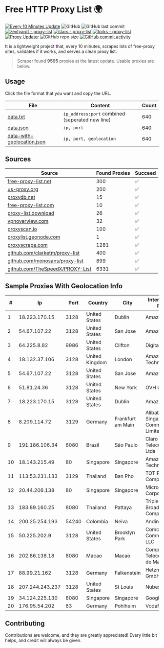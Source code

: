 
# Free HTTP Proxy List 🌍

[![Every 10 Minutes Update](https://github.com/mertguvencli/http-proxy-list/actions/workflows/main.yml/badge.svg?branch=main)](https://github.com/mertguvencli/http-proxy-list/actions/workflows/main.yml)
![GitHub](https://img.shields.io/github/license/mertguvencli/http-proxy-list)
![GitHub last commit](https://img.shields.io/github/last-commit/mertguvencli/http-proxy-list)
[![zevtyardt - proxy-list](https://img.shields.io/static/v1?label=zevtyardt&message=proxy-list&color=blue&logo=github)](https://github.com/zevtyardt/proxy-list "Go to GitHub repo")
[![stars - proxy-list](https://img.shields.io/github/stars/zevtyardt/proxy-list?style=social)](https://github.com/zevtyardt/proxy-list)
[![forks - proxy-list](https://img.shields.io/github/forks/zevtyardt/proxy-list?style=social)](https://github.com/zevtyardt/proxy-list)
[![Proxy Updater](https://github.com/zevtyardt/proxy-list/workflows/Proxy%20Updater/badge.svg)](https://github.com/zevtyardt/proxy-list/actions?query=workflow:"Proxy+Updater")
![GitHub repo size](https://img.shields.io/github/repo-size/zevtyardt/proxy-list)
[![GitHub commit activity](https://img.shields.io/github/commit-activity/m/zevtyardt/proxy-list?logo=commits)](https://github.com/zevtyardt/proxy-list/commits/main)

It is a lightweight project that, every 10 minutes, scrapes lots of free-proxy sites, validates if it works, and serves a clean proxy list.

> Scraper found **9595** proxies at the latest update. Usable proxies are below.

## Usage

Click the file format that you want and copy the URL.

|File|Content|Count|
|----|-------|-----|
|[data.txt](https://raw.githubusercontent.com/mertguvencli/http-proxy-list/main/proxy-list/data.txt)|`ip_address:port` combined (seperated new line)|640|
|[data.json](https://raw.githubusercontent.com/mertguvencli/http-proxy-list/main/proxy-list/data.json)|`ip, port`|640|
|[data-with-geolocation.json](https://raw.githubusercontent.com/mertguvencli/http-proxy-list/main/proxy-list/data-with-geolocation.json)|`ip, port, geolocation`|640|

## Sources

|Source|Found Proxies|Succeed|
|------|-------------|-------|
|[free-proxy-list.net](https://free-proxy-list.net)|300|✅|
|[us-proxy.org](https://www.us-proxy.org)|200|✅|
|[proxydb.net](http://proxydb.net)|15|✅|
|[free-proxy-list.com](https://free-proxy-list.com/?page=&port=&type%5B%5D=http&type%5B%5D=https&up_time=0&search=Search)|10|✅|
|[proxy-list.download](https://www.proxy-list.download/HTTP)|26|✅|
|[vpnoverview.com](https://vpnoverview.com/privacy/anonymous-browsing/free-proxy-servers)|32|✅|
|[proxyscan.io](https://www.proxyscan.io)|100|✅|
|[proxylist.geonode.com](https://proxylist.geonode.com/api/proxy-list?limit=300&page=1&sort_by=lastChecked&sort_type=desc&protocols=http,https)|1|✅|
|[proxyscrape.com](https://api.proxyscrape.com/v2/?request=displayproxies&protocol=http&timeout=10000&country=all&ssl=all&anonymity=all)|1281|✅|
|[github.com/clarketm/proxy-list](https://raw.githubusercontent.com/clarketm/proxy-list/master/proxy-list-raw.txt)|400|✅|
|[github.com/monosans/proxy-list](https://raw.githubusercontent.com/monosans/proxy-list/main/proxies/http.txt)|899|✅|
|[github.com/TheSpeedX/PROXY-List](https://raw.githubusercontent.com/TheSpeedX/PROXY-List/master/http.txt)|6331|✅|


## Sample Proxies With Geolocation Info

|#|Ip|Port|Country|City|Internet Service Provider|
|-|--|----|-------|----|-------------------------|
|1|18.223.170.15|3128|United States|Dublin|Amazon.com, Inc.|
|2|54.67.107.22|3128|United States|San Jose|Amazon.com, Inc.|
|3|64.225.8.82|9986|United States|Clifton|DigitalOcean, LLC|
|4|18.132.37.106|3128|United Kingdom|London|Amazon Technologies Inc.|
|5|54.67.107.22|3128|United States|San Jose|Amazon.com, Inc.|
|6|51.81.24.36|3128|United States|New York|OVH US LLC|
|7|18.223.170.15|3128|United States|Dublin|Amazon.com, Inc.|
|8|8.209.114.72|3129|Germany|Frankfurt am Main|Alibaba.com Singapore E-Commerce Private Limited|
|9|191.186.106.34|8080|Brazil|São Paulo|Claro NXT Telecomunicacoes Ltda|
|10|18.143.215.49|80|Singapore|Singapore|Amazon Technologies Inc.|
|11|113.53.231.133|3129|Thailand|Ban Pho|TOT Public Company Limited|
|12|20.44.206.138|80|Singapore|Singapore|Microsoft Corporation|
|13|183.89.160.25|8080|Thailand|Pattaya|Triple T Broadband Public Company Limited|
|14|200.25.254.193|54240|Colombia|Neiva|Andinet ON Line|
|15|50.225.202.9|3128|United States|Brooklyn Park|Comcast Cable Communications, LLC|
|16|202.86.138.18|8080|Macao|Macao|Companhia de Telecomunicacoes de Macau|
|17|88.99.21.162|3128|Germany|Falkenstein|Hetzner Online GmbH|
|18|207.244.243.237|3128|United States|St Louis|Nubes, LLC|
|19|34.124.225.130|8080|Singapore|Singapore|Google LLC|
|20|176.95.54.202|83|Germany|Pohlheim|Vodafone GmbH|



## Contributing

Contributions are welcome, and they are greatly appreciated! Every
little bit helps, and credit will always be given.


